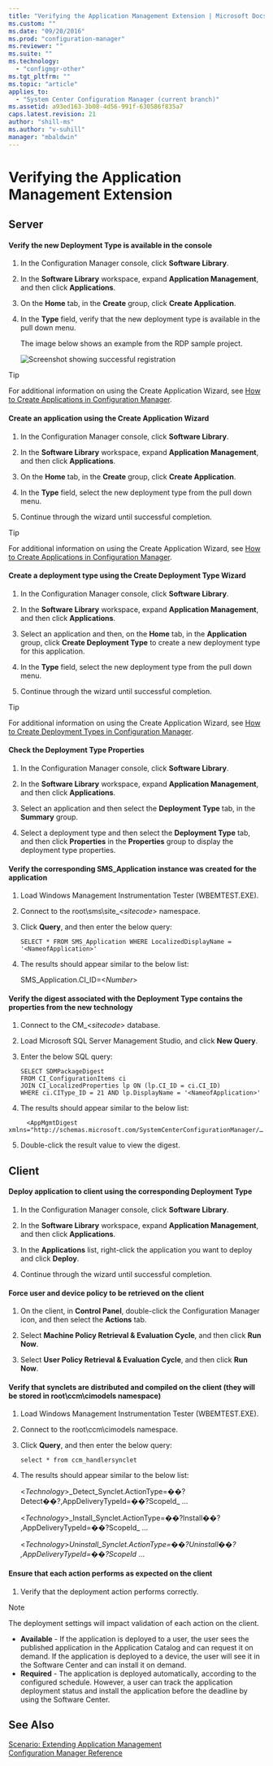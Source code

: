 ```yaml
---
title: "Verifying the Application Management Extension | Microsoft Docs"
ms.custom: ""
ms.date: "09/20/2016"
ms.prod: "configuration-manager"
ms.reviewer: ""
ms.suite: ""
ms.technology:
  - "configmgr-other"
ms.tgt_pltfrm: ""
ms.topic: "article"
applies_to:
  - "System Center Configuration Manager (current branch)"
ms.assetid: a93ed163-3b08-4d56-991f-630586f835a7
caps.latest.revision: 21
author: "shill-ms"
ms.author: "v-suhill"
manager: "mbaldwin"
---
```

# Verifying the Application Management Extension
## Server  

#### Verify the new Deployment Type is available in the console  

1.  In the Configuration Manager console, click **Software Library**.  

2.  In the **Software Library** workspace, expand **Application Management**, and then click **Applications**.  

3.  On the **Home** tab, in the **Create** group, click **Create Application**.  

4.  In the **Type** field, verify that the new deployment type is available in the pull down menu.  

     The image below shows an example from the RDP sample project.  

     ![Screenshot showing successful registration](../../develop/apps/media/appmanregistrationscreenshot.gif "AppManRegistrationScreenshot")  

> [!TIP]
>  For additional information on using the Create Application Wizard, see [How to Create Applications in Configuration Manager](http://go.microsoft.com/fwlink/?LinkId=215691).  

#### Create an application using the Create Application Wizard  

1.  In the Configuration Manager console, click **Software Library**.  

2.  In the **Software Library** workspace, expand **Application Management**, and then click **Applications**.  

3.  On the **Home** tab, in the **Create** group, click **Create Application**.  

4.  In the **Type** field, select the new deployment type from the pull down menu.  

5.  Continue through the wizard until successful completion.  

> [!TIP]
>  For additional information on using the Create Application Wizard, see [How to Create Applications in Configuration Manager](http://go.microsoft.com/fwlink/?LinkId=215691).  

#### Create a deployment type using the Create Deployment Type Wizard  

1.  In the Configuration Manager console, click **Software Library**.  

2.  In the **Software Library** workspace, expand **Application Management**, and then click **Applications**.  

3.  Select an application and then, on the **Home** tab, in the **Application** group, click **Create Deployment Type** to create a new deployment type for this application.  

4.  In the **Type** field, select the new deployment type from the pull down menu.  

5.  Continue through the wizard until successful completion.  

> [!TIP]
>  For additional information on using the Create Application Wizard, see [How to Create Deployment Types in Configuration Manager](http://go.microsoft.com/fwlink/?LinkID=215692).  

#### Check the Deployment Type Properties  

1.  In the Configuration Manager console, click **Software Library**.  

2.  In the **Software Library** workspace, expand **Application Management**, and then click **Applications**.  

3.  Select an application and then select the **Deployment Type** tab, in the **Summary** group.  

4.  Select a deployment type and then select the **Deployment Type** tab, and then click **Properties** in the **Properties** group to display the deployment type properties.  

#### Verify the corresponding SMS_Application instance was created for the application  

1.  Load Windows Management Instrumentation Tester (WBEMTEST.EXE).  

2.  Connect to the root\sms\site_\<*sitecode*> namespace.  

3.  Click **Query**, and then enter the below query:  

    ```  
    SELECT * FROM SMS_Application WHERE LocalizedDisplayName = '<NameofApplication>'  
    ```  

4.  The results should appear similar to the below list:  

     SMS_Application.CI_ID=\<*Number*>  

#### Verify the digest associated with the Deployment Type contains the properties from the new technology  

1.  Connect to the CM_\<*sitecode*> database.  

2.  Load Microsoft SQL Server Management Studio, and click **New Query**.  

3.  Enter the below SQL query:  

    ```  
    SELECT SDMPackageDigest   
    FROM CI_ConfigurationItems ci  
    JOIN CI_LocalizedProperties lp ON (lp.CI_ID = ci.CI_ID)   
    WHERE ci.CIType_ID = 21 AND lp.DisplayName = '<NameofApplication>'  
    ```  

4.  The results should appear similar to the below list:  

```text
     <AppMgmtDigest xmlns="http://schemas.microsoft.com/SystemCenterConfigurationManager/…  
```

5.  Double-click the result value to view the digest.  

## Client  

#### Deploy application to client using the corresponding Deployment Type  

1.  In the Configuration Manager console, click **Software Library**.  

2.  In the **Software Library** workspace, expand **Application Management**, and then click **Applications**.  

3.  In the **Applications** list, right-click the application you want to deploy and click **Deploy**.  

4.  Continue through the wizard until successful completion.  

#### Force user and device policy to be retrieved on the client  

1.  On the client, in **Control Panel**, double-click the Configuration Manager icon, and then select the **Actions** tab.  

2.  Select **Machine Policy Retrieval & Evaluation Cycle**, and then click **Run Now**.  

3.  Select **User Policy Retrieval & Evaluation Cycle**, and then click **Run Now**.  

#### Verify that synclets are distributed and compiled on the client (they will be stored in root\ccm\cimodels namespace)  

1.  Load Windows Management Instrumentation Tester (WBEMTEST.EXE).  

2.  Connect to the root\ccm\cimodels namespace.  

3.  Click **Query**, and then enter the below query:  

    ```  
    select * from ccm_handlersynclet  
    ```  

4.  The results should appear similar to the below list:  

     \<*Technology*>_Detect_Synclet.ActionType=��?Detect��?,AppDeliveryTypeId=��?ScopeId\_ …  

     \<*Technology*>_Install_Synclet.ActionType=��?Install��? ,AppDeliveryTypeId=��?ScopeId\_ …  

     \<*Technology*>_Uninstall_Synclet.ActionType=��?Uninstall��? ,AppDeliveryTypeId=��?ScopeId_ …  

#### Ensure that each action performs as expected on the client  

1.  Verify that the deployment action performs correctly.  

> [!NOTE]
>  The deployment settings will impact validation of each action on the client.  
>   
>  -   **Available** - If the application is deployed to a user, the user sees the published application in the Application Catalog and can request it on demand. If the application is deployed to a device, the user will see it in the Software Center and can install it on demand.  
> -   **Required** - The application is deployed automatically, according to the configured schedule. However, a user can track the application deployment status and install the application before the deadline by using the Software Center.  

## See Also  
 [Scenario: Extending Application Management](../../develop/apps/scenario--extending-application-management.md)   
 [Configuration Manager Reference](../../develop/reference/configuration-manager-reference.md)
